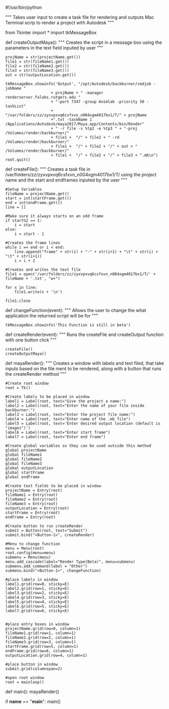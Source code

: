 #!/usr/bin/python 

"""
Takes user input to create a task file for rendering and outputs 
Mac Terminal scrip to render a project with Autodesk 
"""


from Tkinter import *
import tkMessageBox


def createOutputMaya():
    """
    Creates the script in a message box using the parameters in the text field inputed by user
    """

    projName = str(projectName.get())
    file1 = str(fileName1.get())
    file2 = str(fileName2.get())
    file3 = str(fileName3.get())
    out = str(outputLocation.get())

    tkMessageBox.showinfo('Output', "/opt/Autodesk/backburner/cmdjob -jobName " 
	                    + projName + " -manager renderserver.falabs.rutgers.edu " 
                        + "-port 7347 -group Animlab -priority 50 -taskList" 
                        + "/var/folders/zz/zyxvpxvq6csfxvn_n004xgm4017bx1/T/" + projName 
                        +".txt -taskName 1 /Applications/Autodesk/maya2017/Maya.app/Contents/bin/Render" 
                        + " -r file -s %tp2 -e %tp3 " + "-proj /Volumes/render/backburner/" 
                        + file1 +  "/" + file2 + " -rd /Volumes/render/backburner/" 
                        + file1 +  "/" + file2 + "/" + out + " /Volumes/render/backburner/" 
                        + file1 +  "/" + file2 + "/" + file3 + ".mb\n")
    root.quit()


def createFile():
    """
    Creates a task file in /var/folders/zz/zyxvpxvq6csfxvn_n004xgm4017bx1/T/ 
    using the project name and the start and endframes inputed by the user
    """

    #Setup Variables
    fileName = projectName.get()
    start = int(startFrame.get())
    end = int(endFrame.get())
    line = []

    #Make sure it always starts on an odd frame
    if start%2 == 1:
        i = start
    else:
        i = start - 1

    #Creates the frame lines
    while i == end or i < end:
        line.append("frame" + str(i) + "-" + str(i+1) + "\t" + str(i) + "\t" + str(i+1))
        i = i + 2

    #Creates and writes the text file
    file1 = open('/var/folders/zz/zyxvpxvq6csfxvn_n004xgm4017bx1/T/' + fileName + '.txt', "w+")

    for x in line:
        file1.write(x + '\n')

    file1.close


def changeFunction(event):
    """
    Allows the user to change the what application the returned script will be for
    """

    tkMessageBox.showinfo('This Function is still in beta')


def createRender(event):
    """
    Runs the createFile and createOutput function with one button click
    """

    createFile()
    createOutputMaya()

def mayaRender():
    """
    Creates a window with labels and text filed, that take inputs based on the file 
    ment to be rendered, along with a button that runs the createRender method
    """

    #Create root window
    root = Tk()

    #Create labels to be placed in window
    label1 = Label(root, text="Give the project a name:")
    label2 = Label(root, text="Enter the name of your file inside backburner:")
    label3 = Label(root, text="Enter the project file name:")
    label4 = Label(root, text="Enter name of the .mb file")
    label5 = Label(root, text='Enter desired output location (default is "images")')
    label6 = Label(root, text="Enter start frame")
    label7 = Label(root, text="Enter end frame")
    
    #Create global variables so they can be used outside this method
    global projectName
    global fileName1
    global fileName2
    global fileName3
    global outputLocation
    global startFrame
    global endFrame

    #Create text fields to be placed in window
    projectName = Entry(root)
    fileName1 = Entry(root)
    fileName2 = Entry(root)
    fileName3 = Entry(root)
    outputLocation = Entry(root)
    startFrame = Entry(root)
    endFrame = Entry(root)

    #Create button to run createRender
    submit = Button(root, text="Submit")
    submit.bind("<Button-1>", createRender)

    #Menu to change function
    menu = Menu(root)
    root.config(menu=menu)
    submenu = Menu(menu)
    menu.add_cascade(label="Render Type(Beta)", menu=submenu)
    submenu.add_command(label = "Other")
    submenu.bind("<Button-1>", changeFunction)

    #place labels in window
    label1.grid(row=0, sticky=E)
    label2.grid(row=1, sticky=E)
    label3.grid(row=2, sticky=E)
    label4.grid(row=3, sticky=E)
    label5.grid(row=4, sticky=E)
    label6.grid(row=5, sticky=E)
    label7.grid(row=6, sticky=E)


    #place entry boxes in window
    projectName.grid(row=0, column=1)
    fileName1.grid(row=1, column=1)
    fileName2.grid(row=2, column=1)
    fileName3.grid(row=3, column=1)
    startFrame.grid(row=5, column=1)
    endFrame.grid(row=6, column=1)
    outputLocation.grid(row=4, column=1)

    #place button in window
    submit.grid(columnspan=2)

    #open root window
    root = mainloop()

def main():
    mayaRender()

if __name__ == "__main__":
    main()
